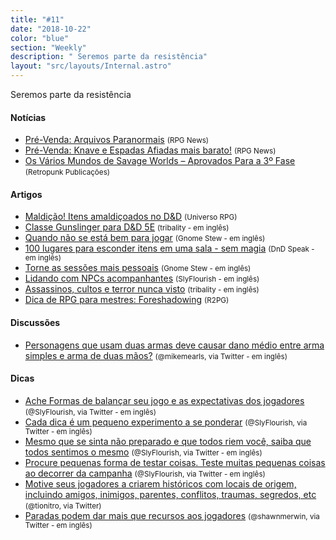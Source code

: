 ```yaml
---
title: "#11"
date: "2018-10-22"
color: "blue"
section: "Weekly"
description: " Seremos parte da resistência"
layout: "src/layouts/Internal.astro"
---
```


Seremos parte da resistência

#### Notícias

- [Pré-Venda: Arquivos Paranormais] <small>(RPG News)</small>
- [Pré-Venda: Knave e Espadas Afiadas mais barato!] <small>(RPG News)</small>
- [Os Vários Mundos de Savage Worlds – Aprovados Para a 3º Fase] <small>(Retropunk Publicações)</small>

#### Artigos

- [Maldição! Itens amaldiçoados no D&D] <small>(Universo RPG)</small>
- [Classe Gunslinger para D&D 5E] <small>(tribality - em inglês)</small>
- [Quando não se está bem para jogar] <small>(Gnome Stew - em inglês)</small>
- [100 lugares para esconder itens em uma sala - sem magia] <small>(DnD Speak - em inglês)</small>
- [Torne as sessões mais pessoais] <small>(Gnome Stew - em inglês)</small>
- [Lidando com NPCs acompanhantes] <small>(SlyFlourish - em inglês)</small>
- [Assassinos, cultos e terror nunca visto] <small>(tribality - em inglês)</small>
- [Dica de RPG para mestres: Foreshadowing] <small>(R2PG)</small>

#### Discussões

- [Personagens que usam duas armas deve causar dano médio entre arma simples e arma de duas mãos?] <small>(@mikemearls, via Twitter - em inglês)</small>

#### Dicas

- [Ache Formas de balançar seu jogo e as expectativas dos jogadores] <small>(@SlyFlourish, via Twitter - em inglês)</small>
- [Cada dica é um pequeno experimento a se ponderar] <small>(@SlyFlourish, via Twitter - em inglês)</small>
- [Mesmo que se sinta não preparado e que todos riem você, saiba que todos sentimos o mesmo] <small>(@SlyFlourish, via Twitter - em inglês)</small>
- [Procure pequenas forma de testar coisas. Teste muitas pequenas coisas ao decorrer da campanha] <small>(@SlyFlourish, via Twitter - em inglês)</small>
- [Motive seus jogadores a criarem históricos com locais de origem, incluindo amigos, inimigos, parentes, conflitos, traumas, segredos, etc] <small>(@tionitro, via Twitter)</small>
- [Paradas podem dar mais que recursos aos jogadores] <small>(@shawnmerwin, via Twitter - em inglês)</small>

[maldição! itens amaldiçoados no d&d]: https://universorpg.com/espada-e-magia/dicas/maldicao-itens-amaldicoados-no-dd/
[classe gunslinger para d&d 5e]: https://www.tribality.com/2018/10/27/gunslinger-class-dd-5e/
[quando não se está bem para jogar]: https://gnomestew.com/game-mastering/gming-advice/when-youre-not-feeling-it/
[100 lugares para esconder itens em uma sala - sem magia]: http://dndspeak.com/2018/10/100-places-to-hide-an-item-in-a-room-without-magic/
[torne as sessões mais pessoais]: https://gnomestew.com/game-mastering/35622/
[lidando com npcs acompanhantes]: http://slyflourish.com/tag-along_npcs.html
[assassinos, cultos e terror nunca visto]: https://www.tribality.com/2018/10/19/slashers-cults-and-unseen-terror/
[dica de rpg para mestres: foreshadowing]: http://www.r2pg.com.br/2018/10/23/dica-de-rpg-foreshadowing/
[pré-venda: arquivos paranormais]: https://newsrpg.wordpress.com/2018/10/25/pre-venda-arquivos-paranormais/
[os vários mundos de savage worlds – aprovados para a 3º fase]: http://retropunk.net/editora/os-varios-mundos-de-savage-worlds-aprovados-para-3o-fase/
[pré-venda: knave e espadas afiadas mais barato!]: https://newsrpg.wordpress.com/2018/10/23/pre-venda-knave-e-espadas-afiadas-mais-barato/
[personagens que usam duas armas deve causar dano médio entre arma simples e arma de duas mãos?]: https://twitter.com/mikemearls/status/1054618837037985797
[ache formas de balançar seu jogo e as expectativas dos jogadores]: https://twitter.com/SlyFlourish/status/1054779966024495105
[cada dica é um pequeno experimento a se ponderar]: https://twitter.com/SlyFlourish/status/1055817604684750850
[mesmo que se sinta não preparado e que todos riem você, saiba que todos sentimos o mesmo]: https://twitter.com/SlyFlourish/status/1055867237855301638
[procure pequenas forma de testar coisas. teste muitas pequenas coisas ao decorrer da campanha]: https://twitter.com/SlyFlourish/status/1056621918244233222
[motive seus jogadores a criarem históricos com locais de origem, incluindo amigos, inimigos, parentes, conflitos, traumas, segredos, etc]: https://twitter.com/tionitro/status/1055258003602063360
[paradas podem dar mais que recursos aos jogadores]: https://twitter.com/shawnmerwin/status/1054767854330019840
